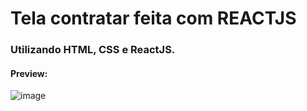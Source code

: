 # Tela contratar feita com REACTJS
### Utilizando HTML, CSS e ReactJS. 
#### Preview:
![image](https://github.com/babimingatos/contratar/assets/72284498/0799deca-993a-4f31-897f-347a867ad095)
